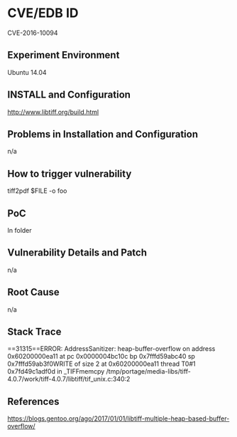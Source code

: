 # CVE/EDB ID
CVE-2016-10094
## Experiment Environment
Ubuntu 14.04
## INSTALL and Configuration
http://www.libtiff.org/build.html
## Problems in Installation and Configuration
n/a
## How to trigger vulnerability
tiff2pdf $FILE -o foo
## PoC
In folder
## Vulnerability Details and Patch
n/a
## Root Cause
n/a
## Stack Trace
==31315==ERROR: AddressSanitizer: heap-buffer-overflow on address 0x60200000ea11 at pc 0x0000004bc10c bp 0x7fffd59abc40 sp 0x7fffd59ab3f0WRITE of size 2 at 0x60200000ea11 thread T0#1 0x7fd49c1adf0d in _TIFFmemcpy /tmp/portage/media-libs/tiff-4.0.7/work/tiff-4.0.7/libtiff/tif_unix.c:340:2
## References
https://blogs.gentoo.org/ago/2017/01/01/libtiff-multiple-heap-based-buffer-overflow/